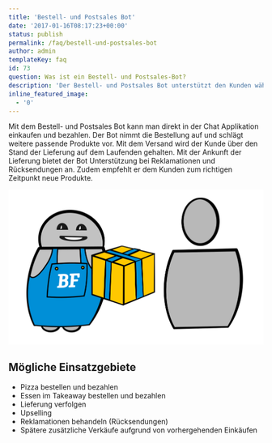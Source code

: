 ```yaml
---
title: 'Bestell- und Postsales Bot'
date: '2017-01-16T08:17:23+00:00'
status: publish
permalink: /faq/bestell-und-postsales-bot
author: admin
templateKey: faq
id: 73
question: Was ist ein Bestell- und Postsales-Bot?
description: 'Der Bestell- und Postsales Bot unterstützt den Kunden während und nach dem Einkaufen.'
inline_featured_image:
  - '0'
---
```


Mit dem Bestell- und Postsales Bot kann man direkt in der Chat Applikation einkaufen und bezahlen. Der Bot nimmt die Bestellung auf und schlägt weitere passende Produkte vor. Mit dem Versand wird der Kunde über den Stand der Lieferung auf dem Laufenden gehalten. Mit der Ankunft der Lieferung bietet der Bot Unterstützung bei Reklamationen und Rücksendungen an. Zudem empfehlt er dem Kunden zum richtigen Zeitpunkt neue Produkte.

![Bestell- und Postsales Bot](order.svg)

## Mögliche Einsatzgebiete

- Pizza bestellen und bezahlen
- Essen im Takeaway bestellen und bezahlen
- Lieferung verfolgen
- Upselling
- Reklamationen behandeln (Rücksendungen)
- Spätere zusätzliche Verkäufe aufgrund von vorhergehenden Einkäufen
